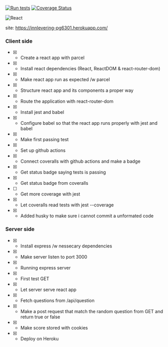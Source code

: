 
[![Run tests](https://github.com/kristiania-pg6301-2022/pg6301-innlevering-StianOek/actions/workflows/test.yml/badge.svg)](https://github.com/kristiania-pg6301-2022/pg6301-innlevering-StianOek/actions/workflows/test.yml)
[![Coverage Status](https://coveralls.io/repos/github/kristiania-pg6301-2022/pg6301-innlevering-StianOek/badge.svg?branch=main)](https://coveralls.io/github/kristiania-pg6301-2022/pg6301-innlevering-StianOek?branch=main)


![React](https://img.shields.io/badge/React-20232A?style=for-the-badge&logo=react&logoColor=61DAFB)

site: https://innlevering-pg6301.herokuapp.com/

### Client side

- [x] - Create a react app with parcel
- [x] - Install react dependencies (React, ReactDOM & react-router-dom)
- [x] - Make react app run as expected /w parcel
- [x] - Structure react app and its components a proper way
- [x] - Route the application with react-router-dom
- [x] - Install jest and babel
- [x] - Configure babel so that the react app runs properly with jest and babel
- [x] - Make first passing test
- [x] - Set up github actions
- [x] - Connect coveralls with github actions and make a badge
- [x] - Get status badge saying tests is passing
- [x] - Get status badge from coveralls
- [ ] - Get more coverage with jest
- [x] - Let coveralls read tests with jest --coverage
- [x] - Added husky to make sure i cannot commit a unformated code

### Server side

- [x] - Install express /w nessecary dependencies
- [x] - Make server listen to port 3000
- [x] - Running express server
- [x] - First test GET
- [x] - Let server serve react app
- [x] - Fetch questions from /api/question
- [x] - Make a post request that match the random question from GET and return true or false
- [x] - Make score stored with cookies
- [x] - Deploy on Heroku
